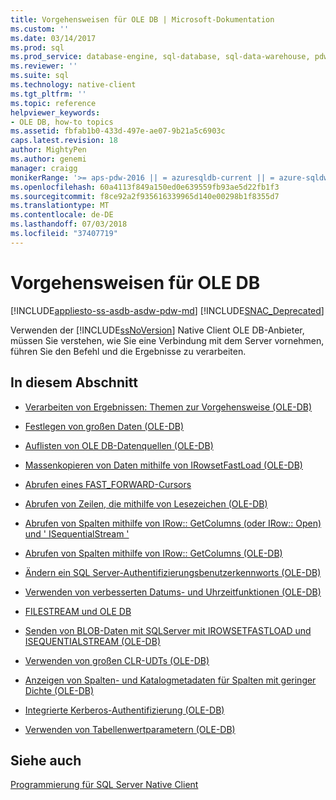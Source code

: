 ```yaml
---
title: Vorgehensweisen für OLE DB | Microsoft-Dokumentation
ms.custom: ''
ms.date: 03/14/2017
ms.prod: sql
ms.prod_service: database-engine, sql-database, sql-data-warehouse, pdw
ms.reviewer: ''
ms.suite: sql
ms.technology: native-client
ms.tgt_pltfrm: ''
ms.topic: reference
helpviewer_keywords:
- OLE DB, how-to topics
ms.assetid: fbfab1b0-433d-497e-ae07-9b21a5c6903c
caps.latest.revision: 18
author: MightyPen
ms.author: genemi
manager: craigg
monikerRange: '>= aps-pdw-2016 || = azuresqldb-current || = azure-sqldw-latest || >= sql-server-2016 || = sqlallproducts-allversions'
ms.openlocfilehash: 60a4113f849a150ed0e639559fb93ae5d22fb1f3
ms.sourcegitcommit: f8ce92a2f935616339965d140e00298b1f8355d7
ms.translationtype: MT
ms.contentlocale: de-DE
ms.lasthandoff: 07/03/2018
ms.locfileid: "37407719"
---
```

# <a name="ole-db-how-to-topics"></a>Vorgehensweisen für OLE DB
[!INCLUDE[appliesto-ss-asdb-asdw-pdw-md](../../includes/appliesto-ss-asdb-asdw-pdw-md.md)]
[!INCLUDE[SNAC_Deprecated](../../includes/snac-deprecated.md)]

  Verwenden der [!INCLUDE[ssNoVersion](../../includes/ssnoversion-md.md)] Native Client OLE DB-Anbieter, müssen Sie verstehen, wie Sie eine Verbindung mit dem Server vornehmen, führen Sie den Befehl und die Ergebnisse zu verarbeiten.  
  
## <a name="in-this-section"></a>In diesem Abschnitt  
  
-   [Verarbeiten von Ergebnissen: Themen zur Vorgehensweise &#40;OLE-DB&#41;](../../relational-databases/native-client-ole-db-how-to/results/processing-results-how-to-topics-ole-db.md)  
  
-   [Festlegen von großen Daten &#40;OLE-DB&#41;](../../relational-databases/native-client-ole-db-how-to/set-large-data-ole-db.md)  
  
-   [Auflisten von OLE DB-Datenquellen &#40;OLE-DB&#41;](../../relational-databases/native-client-ole-db-how-to/enumerate-ole-db-data-sources-ole-db.md)  
  
-   [Massenkopieren von Daten mithilfe von IRowsetFastLoad &#40;OLE-DB&#41;](../../relational-databases/native-client-ole-db-how-to/bulk-copy-data-using-irowsetfastload-ole-db.md)  
  
-   [Abrufen eines FAST_FORWARD-Cursors](../../relational-databases/native-client-ole-db-how-to/obtain-a-fast-forward-cursor.md)  
  
-   [Abrufen von Zeilen, die mithilfe von Lesezeichen &#40;OLE-DB&#41;](../../relational-databases/native-client-ole-db-how-to/retrieve-rows-using-bookmarks-ole-db.md)  
  
-   [Abrufen von Spalten mithilfe von IRow:: GetColumns &#40;oder IRow:: Open&#41; und ' ISequentialStream '](../../relational-databases/native-client-ole-db-how-to/fetch-columns-using-irow-getcolumns-or-irow-open-and-isequentialstream.md)  
  
-   [Abrufen von Spalten mithilfe von IRow:: GetColumns &#40;OLE-DB&#41;](../../relational-databases/native-client-ole-db-how-to/fetch-columns-using-irow-getcolumns-ole-db.md)  
  
-   [Ändern ein SQL Server-Authentifizierungsbenutzerkennworts &#40;OLE-DB&#41;](../../relational-databases/native-client-ole-db-how-to/change-a-sql-server-authentication-user-password-ole-db.md)  
  
-   [Verwenden von verbesserten Datums- und Uhrzeitfunktionen &#40;OLE-DB&#41;](../../relational-databases/native-client-ole-db-how-to/use-enhanced-date-and-time-features-ole-db.md)  
  
-   [FILESTREAM und OLE DB](../../relational-databases/native-client-ole-db-how-to/filestream/filestream-and-ole-db.md)  
  
-   [Senden von BLOB-Daten mit SQLServer mit IROWSETFASTLOAD und ISEQUENTIALSTREAM &#40;OLE-DB&#41;](../../relational-databases/native-client-ole-db-how-to/send-blob-data-to-sql-server-using-irowsetfastload-and-isequentialstream-ole-db.md)  
  
-   [Verwenden von großen CLR-UDTs &#40;OLE-DB&#41;](../../relational-databases/native-client-ole-db-how-to/use-large-clr-udts-ole-db.md)  
  
-   [Anzeigen von Spalten- und Katalogmetadaten für Spalten mit geringer Dichte &#40;OLE-DB&#41;](../../relational-databases/native-client-ole-db-how-to/display-column-and-catalog-metadata-for-sparse-columns-ole-db.md)  
  
-   [Integrierte Kerberos-Authentifizierung &#40;OLE-DB&#41;](../../relational-databases/native-client-ole-db-how-to/integrated-kerberos-authentication-ole-db.md)  
  
-   [Verwenden von Tabellenwertparametern &#40;OLE-DB&#41;](../../relational-databases/native-client-ole-db-how-to/use-table-valued-parameters-ole-db.md)  
  
## <a name="see-also"></a>Siehe auch  
 [Programmierung für SQL Server Native Client](../../relational-databases/native-client/sql-server-native-client-programming.md)  
  
  
